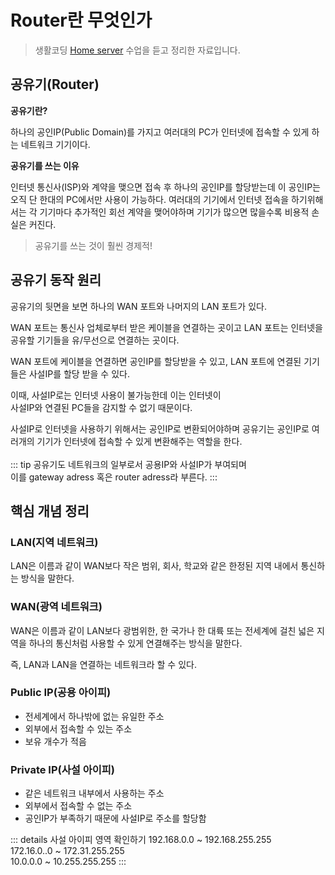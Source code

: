 Router란 무엇인가 <Badge text="song" />
===============

> 생활코딩 [Home server](https://www.opentutorials.org/course/3265/20033) 수업을 듣고 정리한 자료입니다.

공유기(Router)
--------------

**공유기란?**

하나의 공인IP(Public Domain)를 가지고 여러대의 PC가 인터넷에 접속할 수 있게 하는 네트워크 기기이다.

**공유기를 쓰는 이유**

인터넷 통신사(ISP)와 계약을 맺으면 접속 후 하나의 공인IP를 할당받는데 이 공인IP는 오직 단 한대의 PC에서만 사용이 가능하다. 여러대의 기기에서 인터넷 접속을 하기위해서는 각 기기마다 추가적인 회선 계약을 맺어야하며 기기가 많으면 많을수록 비용적 손실은 커진다.


> 공유기를 쓰는 것이 훨씬 경제적!


공유기 동작 원리
----------------


공유기의 뒷면을 보면 하나의 WAN 포트와 나머지의 LAN 포트가 있다.

WAN 포트는 통신사 업체로부터 받은 케이블을 연결하는 곳이고 LAN 포트는 인터넷을 공유할 기기들을 유/무선으로 연결하는 곳이다.

WAN 포트에 케이블을 연결하면 공인IP를 할당받을 수 있고, LAN 포트에 연결된 기기들은 사설IP를 할당 받을 수 있다.

이때, 사설IP로는 인터넷 사용이 불가능한데 이는 인터넷이   
사설IP와 연결된 PC들을 감지할 수 없기 때문이다.

사설IP로 인터넷을 사용하기 위해서는 공인IP로 변환되어야하며 공유기는 공인IP로 여러개의 기기가 인터넷에 접속할 수 있게
변환해주는 역할을 한다.
<br>
<br>
::: tip
공유기도 네트워크의 일부로서 공용IP와 사설IP가 부여되며   
이를 gateway adress 혹은 router adress라 부른다.
:::   

핵심 개념 정리
--------------

### LAN(지역 네트워크)

LAN은 이름과 같이 WAN보다 작은 범위, 회사, 학교와 같은 한정된 지역 내에서 통신하는 방식을 말한다.

### WAN(광역 네트워크)

WAN은 이름과 같이 LAN보다 광범위한, 한 국가나 한 대륙 또는 전세계에 걸친 넓은 지역을 하나의 통신처럼 사용할 수 있게 연결해주는 방식을 말한다.

즉, LAN과 LAN을 연결하는 네트워크라 할 수 있다.

### Public IP(공용 아이피)

-	전세계에서 하나밖에 없는 유일한 주소
-	외부에서 접속할 수 있는 주소
-	보유 개수가 적음

### Private IP(사설 아이피)

-	같은 네트워크 내부에서 사용하는 주소
-	외부에서 접속할 수 없는 주소
-	공인IP가 부족하기 때문에 사설IP로 주소를 할당함


::: details 사설 아이피 영역 확인하기
192.168.0.0 ~ 192.168.255.255   
172.16.0..0 ~ 172.31.255.255   
10.0.0.0 ~ 10.255.255.255
:::
